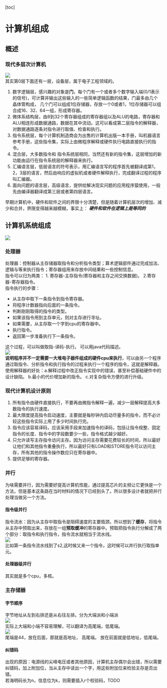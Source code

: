 [toc]
# 计算机组成

## 概述
### 现代多层次计算机
![](./images/18.png)  
其实第0层下面还有一层，设备层，属于电子工程领域的。  
1. 数字逻辑层，感兴趣的对象是**门**，每个门有一个或者多个数字输入端(0/1表示的信号)，可计算并输出这些输入的一些简单逻辑函数的结果，门最多由几个晶体管构成，
几个门可以组成1位存储器，存放一个0或者1，1位存储器可以组合成16、32、64一组，形成寄存器。
2. 微体系结构层，由8到32个寄存器组成的寄存器组以及ALU的电路，寄存器和ALU相连形成数据通路，数据在其中流动。这可以看成第二层指令的解释器，对数据通路逐条对指令进行取值、检查和执行。
3. 指令系统层，每个计算机制造商会为出售的计算机出版一本手册，叫机器语言参考手册，这些指令集，实际上由微程序解释或硬件执行电路直接执行的指令。
4. 混合层，大多数指令和 指令系统层相同，当然还有新的指令集，这层增加的新功能由运行在指令系统层的解释器来执行。
5. 汇编语言层，低层语言的符号表示，用汇编语言写的程序首先被翻译成第1，2，3层的语言，然后由响应的虚拟机或者硬件解释执行，完成翻译过程的程序叫汇编器。
6. 面向问题的语言层，高级语言，提供给解决现实问题的应用程序猿使用，一般先由编译器翻译成第三层或者第四层语言。  


早期计算机中，硬件和软件之间的界限十分清楚，但是随着计算机层次的增加、减少和合并，界限变得越来越模糊，事实上：  ***硬件和软件在逻辑上是等同的***  


## 计算机系统组成  
![](./images/26.png)  
### 处理器
处理器：控制器从主存储器取指令和分析指令类型；算术逻辑部件通过完成加法、逻辑与等来执行指令；寄存器组用来存放中间结果和一些控制信息。  
指令可以归为两类： 1. 寄存器-主存指令(寄存器和主存之间交换数据)。 2.寄存器-寄存器指令。  
指令执行的步骤：  
* 从主存中取下一条指令到指令寄存器。
* 将程序计数器指向后面的一条指令。
* 判断刚刚取得的指令的类型。
* 如果该指令用到主存单元，则对主存进行寻址。
* 如果需要，从主存取一个字到cpu的寄存器中。
* 执行指令。
* 返回第一步准备执行下一条指令。

这个过程，可以叫做取指-译码-执行。 可以用java代码描述。  
![](./images/27.png)  
**说明程序并不一定需要一大堆电子器件组成的硬件cpu来执行**，可以由另一个程序通过取指令、分析指令和执行指令的过程来执行一个程序的指令，这就是解释器。使用解释器的好处：a.解释过程中改正指令实现中的错误，甚至补偿基础硬件中的设计缺陷。 b.最小的代价增加新的指令。 c.对复杂指令方便的进行升级。  

### 现代计算机设计原则
1. 所有指令由硬件直接执行，不要再由微指令解释一遍，减少一层解释提高大多数指令的执行速度。
2. 最大限度提高指令启动速度，主要就是每秒钟内启动尽量多的指令，而不必计较这些指令实际上用了多少时间执行完。
3. 指令应该容易译码，应该采用手段来加速指令的译码，包括让指令规整、固定指令的长度、指令中的字段数要少一些，指令格式越少越好。
4. 只允许读写主存指令访问主存。因为访问主存需要花费较长的时间，所以最好让他们和其他指令重叠执行，所以最好只有LOAD和STORE指令可以访问主存，所有其他的指令操作数应只在寄存器中。
5. 提供足够的寄存器。

### 并行
为啥需要并行，因为需要好提高计算机性能，通过提高芯片的主频让它更快是一个方法，但是基本这条路在当时材料的情况下已经到头了。所以很多设计者就把并行处理当做另一个方法。  
#### 指令级并行
指令流水：因为从主存中取指令是阻碍速度的主要瓶颈。所以想到了**缓存**，将指令从主存中预取出来，存放在一组**预取缓冲**的寄存器中。预取把指令执行分解成了两个部分：取指令和执行指令，指令流水就相当于流水线。  
![](./images/28.png)  
比如第一条指令流水线到了s2,这时候又来一个指令，这时候可以并行执行取指单元。  

#### 处理器级并行
其实就是多个cpu，多核。  

### 主存储器

#### 字节顺序
字节地址从左到右排还是从右往左排。分为大端派和小端派  
![](./images/29.png)  
实际上大端和小端不容易理解，可以翻译为高尾端，低尾端。  
![](./images/30.png)  
尾端是44，放在后面，那就是高地址， 高尾端。 放在前面就是低地址，低尾端。  

#### 纠错码
出现的原因：电源线的尖峰电压或者其他原因，计算机主存偶尔会出错，所以需要纠错码，加上附加位，当从主存中读出一个字，用这些附加位来检验主存是否出错。  
若海明码长为n，信息位为k，则需要插入r个校验码，TODO  

